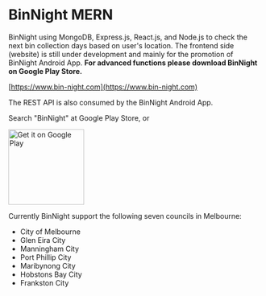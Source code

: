 # BinNight MERN #
BinNight using MongoDB, Express.js, React.js, and Node.js to check the next bin collection days based on user's location. The frontend side (website) is still under development and mainly for the promotion of BinNight Android App. <b>For advanced functions please download BinNight on Google Play Store.</b>

[https://www.bin-night.com](https://www.bin-night.com)

The REST API is also consumed by the BinNight Android App.

Search "BinNight" at Google Play Store, or

<a href='https://play.google.com/store/apps/details?id=com.binnight.bincollectionapp&pcampaignid=pcampaignidMKT-Other-global-all-co-prtnr-py-PartBadge-Mar2515-1'><img alt='Get it on Google Play' src='https://play.google.com/intl/en_us/badges/static/images/badges/en_badge_web_generic.png' width="150"/></a>

Currently BinNight support the following seven councils in Melbourne:
* City of Melbourne
* Glen Eira City
* Manningham City
* Port Phillip City
* Maribynong City
* Hobstons Bay City
* Frankston City

